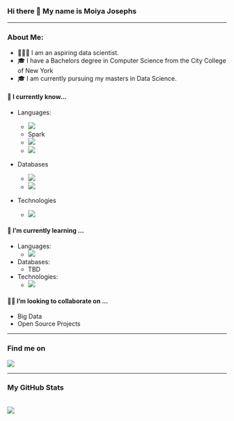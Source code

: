 ### Hi there 👋 My name is Moiya Josephs
___
### About Me:
- 👩🏾‍💻 I am an aspiring data scientist.
- 🎓 I have a Bachelors degree in Computer Science from the City College of New York 
- 🎓 I am currently pursuing my masters in Data Science.


#### 🔭 I currently know...
- Languages:
  - <img src="https://img.shields.io/badge/Scala-DC322F?style=for-the-badge&logo=scala&logoColor=white">
  - Spark
  - <img src="https://img.shields.io/badge/Python-3776AB?style=for-the-badge&logo=python&logoColor=white">
  - <img src="https://img.shields.io/badge/HTML-239120?style=for-the-badge&logo=html5&logoColor=white">


- Databases
  - <img src ="https://img.shields.io/badge/MySQL-00000F?style=for-the-badge&logo=mysql&logoColor=white">
  - <img src="https://img.shields.io/badge/MongoDB-4EA94B?style=for-the-badge&logo=mongodb&logoColor=white">
- Technologies
  - <img src="https://img.shields.io/badge/Ubuntu-E95420?style=for-the-badge&logo=ubuntu&logoColor=white">


#### 🌱 I’m currently learning ...
- Languages: 
  - <img src="https://img.shields.io/badge/R-276DC3?style=for-the-badge&logo=r&logoColor=white">
- Databases:
  - TBD
- Technologies: 
  - <img src="https://img.shields.io/badge/Amazon_AWS-232F3E?style=for-the-badge&logo=amazon-aws&logoColor=white">
  

#### 👯‍♀️ I’m looking to collaborate on ...
  - Big Data
  - Open Source Projects

___
### Find me on 
<a href="https://www.linkedin.com/in/moiyajosephs/"><img src="https://img.shields.io/badge/LinkedIn-0077B5?style=for-the-badge&logo=linkedin&logoColor=white"></a>
___

### My GitHub Stats
<br>
<img src="https://github-readme-stats.vercel.app/api/top-langs/?username=moiyajosephs&theme=tokyonight">
<!--
- 🤔 I’m looking for help with ...
- 💬 Ask me about ...
- 📫 How to reach me: ...
- 😄 Pronouns: ...
- ⚡ Fun fact: ...
 ![](https://visitor-badge.laobi.icu/badge?page_id=moiyajosephs.moiyajosephs) --!>


